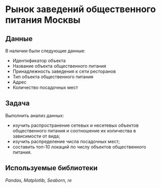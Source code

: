 # Рынок заведений общественного питания Москвы
## Данные
В наличии были следующие данные:
 - Идентификатор объекта
 - Название объекта общественного питания
 - Принадлежность заведения к сети ресторанов
 - Тип объекта общественного питания
 - Адрес
 - Количество посадочных мест
 
## Задача

Выполнить анализ данных:
 - изучить распространение сетевых и несетевых объектов общественного питания и соотношение их количества в зависимости от вида;
 - изучить распределение числа посадочных мест;
 - составить топ-10 локаций по числу объектов общественного питания.

## Используемые библиотеки
*Pandas, Matplotlib, Seaborn, re*
